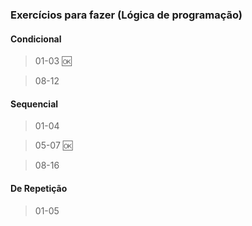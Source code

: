 ### Exercícios para fazer (Lógica de programação)

#### Condicional

> 01-03 🆗

> 08-12

#### Sequencial

> 01-04

> 05-07 🆗

> 08-16

#### De Repetição
> 01-05
